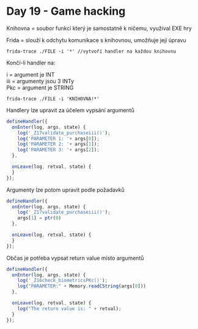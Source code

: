 # Day 19 - Game hacking

Knihovna = soubor funkcí který je samostatně k ničemu, využíval EXE hry

Frida = slouží k odchytu komunikace s knihovnou, umožňuje její úpravu

`frida-trace ./FILE -i '*' //vytvoří handler na každou knihovnu`

Končí-li handler na:

i = argument je INT\
iii = argumenty jsou 3 INTy\
Pkc = argument je STRING

```shell-session
frida-trace ./FILE -i 'KNIHOVNA!*'
```

Handlery lze upravit za účelem vypsání argumentů

```javascript
defineHandler({
  onEnter(log, args, state) {
    log('_Z17validate_purchaseiii()');
    log('PARAMETER 1: '+ args[0]);
    log('PARAMETER 2: '+ args[1]);
    log('PARAMETER 3: '+ args[2]);
  },

  onLeave(log, retval, state) {  
  }
});
```

Argumenty lze potom upravit podle požadavků

```javascript
defineHandler({
  onEnter(log, args, state) {
    log('_Z17validate_purchaseiii()');
    args[1] = ptr(0)
  },

  onLeave(log, retval, state) {
  }
});
```

Občas je potřeba vypsat return value místo argumentů

```javascript
defineHandler({
  onEnter(log, args, state) {
    log('_Z16check_biometricsPKc()');
    log("PARAMETER:" + Memory.readCString(args[0]))
  },

  onLeave(log, retval, state) {
    log("The return value is: " + retval);
  }
});
```
